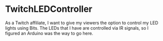 # TwitchLEDController
 As a Twitch affiliate, I want to give my viewers the option to control my LED lights using Bits. The LEDs that I have are controlled via IR signals, so I figured an Arduino was the way to go here.
